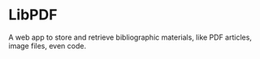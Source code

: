 # LibPDF

A web app to store and retrieve bibliographic materials, like PDF articles, image files, even code.
